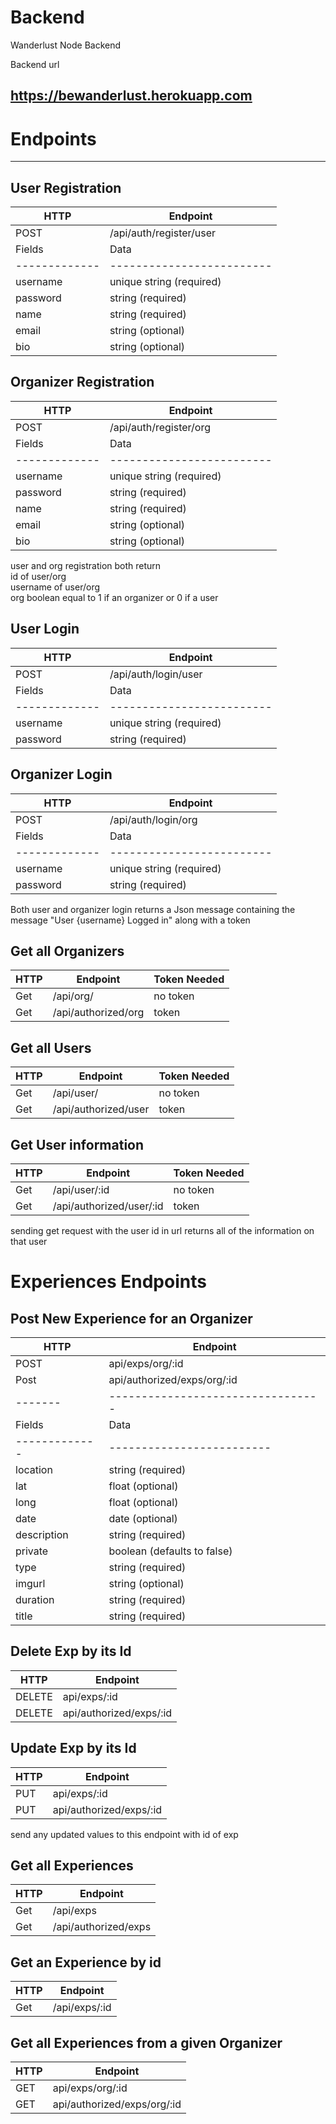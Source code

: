 # Backend
Wanderlust Node Backend

Backend url
## https://bewanderlust.herokuapp.com


# Endpoints
----------------------------


 ## User Registration

 | HTTP | Endpoint                |
 | -----|------------------------ |
 | POST | /api/auth/register/user |
 | Fields      |          Data            |
 |-------------|------------------------- |
 | username    | unique string (required) |
 | password    | string (required)        |
 | name        | string (required)        |
 | email       | string (optional)        |
 | bio         | string (optional)        |


## Organizer Registration  

 | HTTP | Endpoint                |
 | -----|------------------------ |
 | POST | /api/auth/register/org |
 | Fields      |          Data            |
 |-------------|------------------------- |
 | username    | unique string (required) |
 | password    | string (required)        |
 | name        | string (required)        |
 | email       | string (optional)        |
 | bio         | string (optional)        |

 user and org registration both return  
 id of user/org  
 username of user/org  
 org boolean equal to 1 if an organizer or 
 0 if a user 


  ## User Login

 | HTTP | Endpoint                |
 | -----|------------------------ |
 | POST | /api/auth/login/user    |
 | Fields      |          Data            |
 |-------------|------------------------- |
 | username    | unique string (required) |
 | password    | string (required)        |

 

  ## Organizer Login

 | HTTP | Endpoint                |
 | -----|------------------------ |
 | POST | /api/auth/login/org |
 | Fields      |          Data            |
 |-------------|------------------------- |
 | username    | unique string (required) |
 | password    | string (required)        |

 
Both user and organizer login returns
a Json message containing the message "User {username} Logged in"
along with a token

 ## Get all Organizers

 | HTTP | Endpoint                | Token Needed |
 | -----|------------------------ | ---  |
 | Get  | /api/org/               | no token |
 | Get  | /api/authorized/org     | token  |
  ## Get all Users

 | HTTP | Endpoint                | Token Needed |
 | -----|------------------------ |  ---        |
 | Get  | /api/user/              | no token |
 | Get  | /api/authorized/user    | token |
 
  ## Get User information

 | HTTP | Endpoint                | Token Needed |
 | -----|------------------------ |-----
 | Get  | /api/user/:id           | no token  |
 | Get  | /api/authorized/user/:id | token |

 sending get request with the user id in url returns all of the information
on that user

 # Experiences Endpoints

 ## Post New Experience for an Organizer

| HTTP | Endpoint                |
 | -----|------------------------ |
 | POST  | api/exps/org/:id |
 | Post  | api/authorized/exps/org/:id |
 |-------|---------------------------------|
  | Fields      |          Data            |
 |-------------|------------------------- |
 | location    | string (required) |
 | lat    | float (optional)        |
 | long        | float (optional)        |
 | date       | date (optional)        |
 | description | string (required)
 | private     | boolean (defaults to false)
 | type        | string (required)
 | imgurl      | string (optional)
 | duration    | string (required)
 | title       | string (required)

## Delete Exp by its Id

 | HTTP | Endpoint                |
 | -----|------------------------ |
 | DELETE  | api/exps/:id |
 | DELETE  | api/authorized/exps/:id | 

 ## Update Exp by its Id

 | HTTP | Endpoint                |
 | -----|------------------------ |
 | PUT  | api/exps/:id |
 | PUT  | api/authorized/exps/:id
  send any updated values to this endpoint with id of exp
  
## Get all Experiences

| HTTP | Endpoint                |
 | -----|------------------------ |
 | Get  | /api/exps |
 | Get  | /api/authorized/exps

 ## Get an Experience by id

| HTTP | Endpoint                |
 | -----|------------------------ |
 | Get  | /api/exps/:id |
 

 ## Get all Experiences from a given Organizer
 | HTTP | Endpoint                |
 | -----|------------------------ |
 | GET  | api/exps/org/:id |
 | GET  | api/authorized/exps/org/:id

